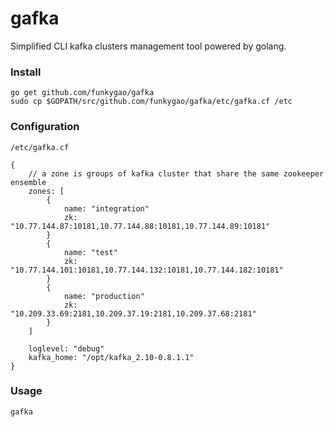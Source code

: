 # gafka
Simplified CLI kafka clusters management tool powered by golang.

### Install

    go get github.com/funkygao/gafka
    sudo cp $GOPATH/src/github.com/funkygao/gafka/etc/gafka.cf /etc

### Configuration

    /etc/gafka.cf

    {
        // a zone is groups of kafka cluster that share the same zookeeper ensemble
        zones: [
            {
                name: "integration"
                zk: "10.77.144.87:10181,10.77.144.88:10181,10.77.144.89:10181"
            }
            {
                name: "test"
                zk: "10.77.144.101:10181,10.77.144.132:10181,10.77.144.182:10181"
            }
            {
                name: "production"
                zk: "10.209.33.69:2181,10.209.37.19:2181,10.209.37.68:2181"
            }
        ]
    
        loglevel: "debug"
        kafka_home: "/opt/kafka_2.10-0.8.1.1"
    }

### Usage

    gafka

